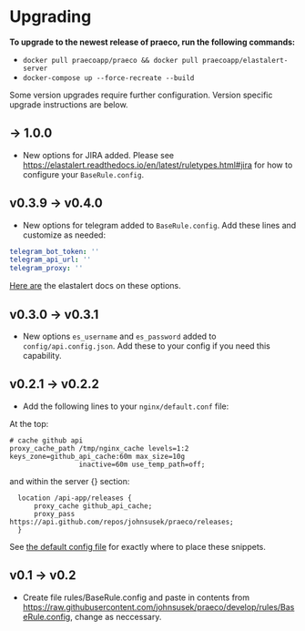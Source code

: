 # Upgrading

**To upgrade to the newest release of praeco, run the following commands:**

- `docker pull praecoapp/praeco && docker pull praecoapp/elastalert-server`
- `docker-compose up --force-recreate --build`

Some version upgrades require further configuration. Version specific upgrade instructions are below.

## -> 1.0.0

- New options for JIRA added. Please see https://elastalert.readthedocs.io/en/latest/ruletypes.html#jira for how to configure your `BaseRule.config`.


## v0.3.9 -> v0.4.0

- New options for telegram added to `BaseRule.config`. Add these lines and customize as needed:
```yaml
telegram_bot_token: ''
telegram_api_url: ''
telegram_proxy: ''
```
[Here are](https://elastalert.readthedocs.io/en/latest/ruletypes.html#telegram) the elastalert docs on these options.

## v0.3.0 -> v0.3.1

- New options `es_username` and `es_password` added to `config/api.config.json`. Add these to your config if you need this capability.

## v0.2.1 -> v0.2.2

- Add the following lines to your `nginx/default.conf` file:

At the top:

```
# cache github api
proxy_cache_path /tmp/nginx_cache levels=1:2 keys_zone=github_api_cache:60m max_size=10g
                 inactive=60m use_temp_path=off;
```

and within the server {} section:

```
  location /api-app/releases {
      proxy_cache github_api_cache;
      proxy_pass https://api.github.com/repos/johnsusek/praeco/releases;
  }
```

See [the default config file](https://github.com/johnsusek/praeco/blob/master/nginx_config/default.conf) for exactly where to place these snippets.

## v0.1 -> v0.2

- Create file rules/BaseRule.config and paste in contents from https://raw.githubusercontent.com/johnsusek/praeco/develop/rules/BaseRule.config, change as neccessary.

